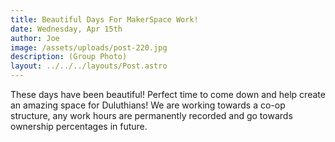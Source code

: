 ```yaml
---
title: Beautiful Days For MakerSpace Work!
date: Wednesday, Apr 15th
author: Joe
image: /assets/uploads/post-220.jpg
description: (Group Photo)
layout: ../../../layouts/Post.astro
---
```


These days have been beautiful! Perfect time to come down and help create an amazing space for Duluthians!  We are working towards a co-op structure, any work hours are permanently recorded and go towards ownership percentages in future.
